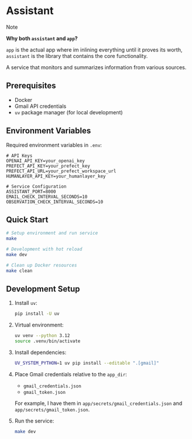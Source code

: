 # Assistant

> [!NOTE]
>
> **Why both `assistant` and `app`?**
>
> `app` is the actual app where im inlining everything until it proves its worth, `assistant` is the library that contains the core functionality.

A service that monitors and summarizes information from various sources.

## Prerequisites

- Docker
- Gmail API credentials
- `uv` package manager (for local development)

## Environment Variables

Required environment variables in `.env`:

```env
# API Keys
OPENAI_API_KEY=your_openai_key
PREFECT_API_KEY=your_prefect_key
PREFECT_API_URL=your_prefect_workspace_url
HUMANLAYER_API_KEY=your_humanlayer_key

# Service Configuration
ASSISTANT_PORT=8000
EMAIL_CHECK_INTERVAL_SECONDS=10
OBSERVATION_CHECK_INTERVAL_SECONDS=10
```

## Quick Start

```bash
# Setup environment and run service
make

# Development with hot reload
make dev

# Clean up Docker resources
make clean
```

## Development Setup

1. Install `uv`:

   ```bash
   pip install -U uv
   ```

2. Virtual environment:

   ```bash
   uv venv --python 3.12
   source .venv/bin/activate
   ```

3. Install dependencies:

   ```bash
   UV_SYSTEM_PYTHON=1 uv pip install --editable ".[gmail]"
   ```

4. Place Gmail credentials relative to the `app_dir`:

   - `gmail_credentials.json`
   - `gmail_token.json`

   For example, I have them in `app/secrets/gmail_credentials.json` and `app/secrets/gmail_token.json`.

5. Run the service:

   ```bash
   make dev
   ```
